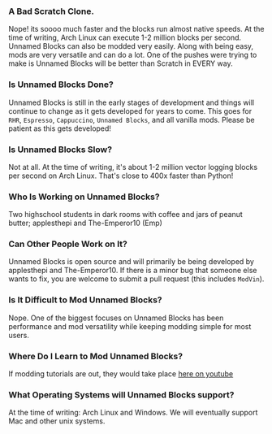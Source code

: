 ### A Bad Scratch Clone.
Nope! its soooo much faster and the blocks run almost native speeds. At the time of writing, Arch Linux can execute 1-2 million blocks per second. Unnamed Blocks can also be modded very easily. Along with being easy, mods are very versatile and can do a lot. One of the pushes were trying to make is Unnamed Blocks will be better than Scratch in EVERY way.
### Is Unnamed Blocks Done?
Unnamed Blocks is still in the early stages of development and things will continue to change as it gets developed for years to come. This goes for `RHR`, `Espresso`, `Cappuccino`, `Unnamed Blocks`, and all vanilla mods. Please be patient as this gets developed!
### Is Unnamed Blocks Slow?
Not at all. At the time of writing, it's about 1-2 million vector logging blocks per second on Arch Linux. That's close to 400x faster than Python!
### Who Is Working on Unnamed Blocks?
Two highschool students in dark rooms with coffee and jars of peanut butter; applesthepi and The-Emperor10 (Emp)
### Can Other People Work on It?
Unnamed Blocks is open source and will primarily be being developed by applesthepi and The-Emperor10. If there is a minor bug that someone else wants to fix, you are welcome to submit a pull request (this includes `ModVin`).
### Is It Difficult to Mod Unnamed Blocks?
Nope. One of the biggest focuses on Unnamed Blocks has been performance and mod versatility while keeping modding simple for most users.
### Where Do I Learn to Mod Unnamed Blocks?
If modding tutorials are out, they would take place [here on youtube](https://www.youtube.com/channel/UCR1vJhnASAQtyZbESNa5v4Q)
### What Operating Systems will Unnamed Blocks support?
At the time of writing: Arch Linux and Windows. We will eventually support Mac and other unix systems.

